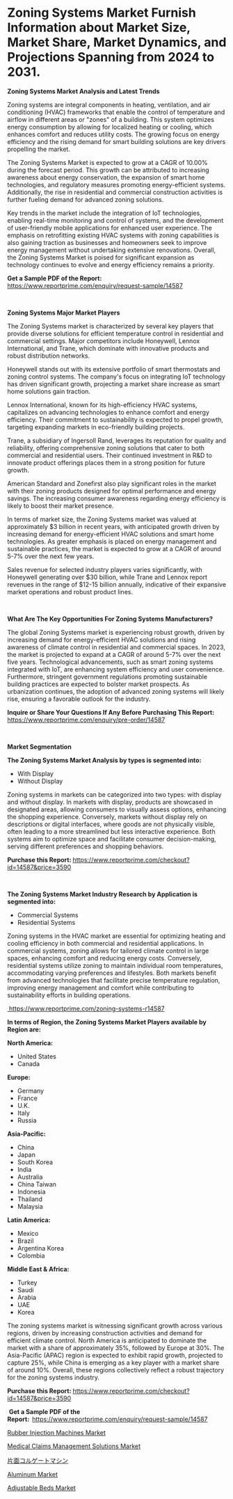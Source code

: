 <p><h1>Zoning Systems Market Furnish Information about Market Size, Market Share, Market Dynamics, and Projections Spanning from 2024 to 2031.</h1></p><p><strong>Zoning Systems Market Analysis and Latest Trends</strong></p>
<p><p>Zoning systems are integral components in heating, ventilation, and air conditioning (HVAC) frameworks that enable the control of temperature and airflow in different areas or "zones" of a building. This system optimizes energy consumption by allowing for localized heating or cooling, which enhances comfort and reduces utility costs. The growing focus on energy efficiency and the rising demand for smart building solutions are key drivers propelling the market.</p><p>The Zoning Systems Market is expected to grow at a CAGR of 10.00% during the forecast period. This growth can be attributed to increasing awareness about energy conservation, the expansion of smart home technologies, and regulatory measures promoting energy-efficient systems. Additionally, the rise in residential and commercial construction activities is further fueling demand for advanced zoning solutions. </p><p>Key trends in the market include the integration of IoT technologies, enabling real-time monitoring and control of systems, and the development of user-friendly mobile applications for enhanced user experience. The emphasis on retrofitting existing HVAC systems with zoning capabilities is also gaining traction as businesses and homeowners seek to improve energy management without undertaking extensive renovations. Overall, the Zoning Systems Market is poised for significant expansion as technology continues to evolve and energy efficiency remains a priority.</p></p>
<p><strong>Get a Sample PDF of the Report:&nbsp;</strong> <a href="https://www.reportprime.com/enquiry/request-sample/14587">https://www.reportprime.com/enquiry/request-sample/14587</a></p>
<p>&nbsp;</p>
<p><strong>Zoning Systems Major Market Players</strong></p>
<p><p>The Zoning Systems market is characterized by several key players that provide diverse solutions for efficient temperature control in residential and commercial settings. Major competitors include Honeywell, Lennox International, and Trane, which dominate with innovative products and robust distribution networks.</p><p>Honeywell stands out with its extensive portfolio of smart thermostats and zoning control systems. The company's focus on integrating IoT technology has driven significant growth, projecting a market share increase as smart home solutions gain traction.</p><p>Lennox International, known for its high-efficiency HVAC systems, capitalizes on advancing technologies to enhance comfort and energy efficiency. Their commitment to sustainability is expected to propel growth, targeting expanding markets in eco-friendly building projects.</p><p>Trane, a subsidiary of Ingersoll Rand, leverages its reputation for quality and reliability, offering comprehensive zoning solutions that cater to both commercial and residential users. Their continued investment in R&D to innovate product offerings places them in a strong position for future growth.</p><p>American Standard and Zonefirst also play significant roles in the market with their zoning products designed for optimal performance and energy savings. The increasing consumer awareness regarding energy efficiency is likely to boost their market presence.</p><p>In terms of market size, the Zoning Systems market was valued at approximately $3 billion in recent years, with anticipated growth driven by increasing demand for energy-efficient HVAC solutions and smart home technologies. As greater emphasis is placed on energy management and sustainable practices, the market is expected to grow at a CAGR of around 5-7% over the next few years.</p><p>Sales revenue for selected industry players varies significantly, with Honeywell generating over $30 billion, while Trane and Lennox report revenues in the range of $12-15 billion annually, indicative of their expansive market operations and robust product lines.</p></p>
<p>&nbsp;</p>
<p><strong>What Are The Key Opportunities For Zoning Systems Manufacturers?</strong></p>
<p><p>The global Zoning Systems market is experiencing robust growth, driven by increasing demand for energy-efficient HVAC solutions and rising awareness of climate control in residential and commercial spaces. In 2023, the market is projected to expand at a CAGR of around 5-7% over the next five years. Technological advancements, such as smart zoning systems integrated with IoT, are enhancing system efficiency and user convenience. Furthermore, stringent government regulations promoting sustainable building practices are expected to bolster market prospects. As urbanization continues, the adoption of advanced zoning systems will likely rise, ensuring a favorable outlook for the industry.</p></p>
<p><strong>Inquire or Share Your Questions If Any Before Purchasing This Report:</strong> <a href="https://www.reportprime.com/enquiry/pre-order/14587">https://www.reportprime.com/enquiry/pre-order/14587</a></p>
<p>&nbsp;</p>
<p><strong>Market Segmentation</strong></p>
<p><strong>The Zoning Systems Market Analysis by types is segmented into:</strong></p>
<p><ul><li>With Display</li><li>Without Display</li></ul></p>
<p><p>Zoning systems in markets can be categorized into two types: with display and without display. In markets with display, products are showcased in designated areas, allowing consumers to visually assess options, enhancing the shopping experience. Conversely, markets without display rely on descriptions or digital interfaces, where goods are not physically visible, often leading to a more streamlined but less interactive experience. Both systems aim to optimize space and facilitate consumer decision-making, serving different preferences and shopping behaviors.</p></p>
<p><strong>Purchase this Report:&nbsp;</strong><a href="https://www.reportprime.com/checkout?id=14587&price=3590">https://www.reportprime.com/checkout?id=14587&price=3590</a></p>
<p>&nbsp;</p>
<p><strong>The Zoning Systems Market Industry Research by Application is segmented into:</strong></p>
<p><ul><li>Commercial Systems</li><li>Residential Systems</li></ul></p>
<p><p>Zoning systems in the HVAC market are essential for optimizing heating and cooling efficiency in both commercial and residential applications. In commercial systems, zoning allows for tailored climate control in large spaces, enhancing comfort and reducing energy costs. Conversely, residential systems utilize zoning to maintain individual room temperatures, accommodating varying preferences and lifestyles. Both markets benefit from advanced technologies that facilitate precise temperature regulation, improving energy management and comfort while contributing to sustainability efforts in building operations.</p></p>
<p><a href="https://www.reportprime.com/zoning-systems-r14587">&nbsp;https://www.reportprime.com/zoning-systems-r14587</a></p>
<p><strong>In terms of Region, the Zoning Systems Market Players available by Region are:</strong></p>
<p>
    <p> <strong> North America: </strong>
        <ul>
            <li>United States</li>
            <li>Canada</li>
        </ul>
        </p> 
    <p> <strong> Europe: </strong>
        <ul>
            <li>Germany</li>
            <li>France</li>
            <li>U.K.</li>
            <li>Italy</li>
            <li>Russia</li>
        </ul>
        </p> 
    <p> <strong> Asia-Pacific: </strong>
        <ul>
            <li>China</li>
            <li>Japan</li>
            <li>South Korea</li>
            <li>India</li>
            <li>Australia</li>
            <li>China Taiwan</li>
            <li>Indonesia</li>
            <li>Thailand</li>
            <li>Malaysia</li>
        </ul>
        </p> 
    <p> <strong> Latin America: </strong>
        <ul>
            <li>Mexico</li>
            <li>Brazil</li>
            <li>Argentina Korea</li>
            <li>Colombia</li>
        </ul>
        </p> 
    <p> <strong> Middle East & Africa: </strong>
        <ul>
            <li>Turkey</li>
            <li>Saudi</li>
            <li>Arabia</li>
            <li>UAE</li>
            <li>Korea</li>
        </ul>
    </p>
    </p>
<p><p>The zoning systems market is witnessing significant growth across various regions, driven by increasing construction activities and demand for efficient climate control. North America is anticipated to dominate the market with a share of approximately 35%, followed by Europe at 30%. The Asia-Pacific (APAC) region is expected to exhibit rapid growth, projected to capture 25%, while China is emerging as a key player with a market share of around 10%. Overall, these regions collectively reflect a robust trajectory for the zoning systems industry.</p></p>
<p><strong>Purchase this Report: </strong><a href="https://www.reportprime.com/checkout?id=14587&price=3590">https://www.reportprime.com/checkout?id=14587&price=3590</a></p>
<p>&nbsp;<strong>Get a Sample PDF of the Report:&nbsp;&nbsp;</strong><a href="https://www.reportprime.com/enquiry/request-sample/14587">https://www.reportprime.com/enquiry/request-sample/14587</a></p>
<p><strong></strong></p>
<p><p><a href="https://www.linkedin.com/pulse/driving-market-forces-rubber-injection-machines-trends-u6knc?trackingId=zoaFoP5OQrSWnZPNf6b98Q%3D%3D">Rubber Injection Machines Market</a></p><p><a href="https://github.com/NancyAlvarado586/Market-Research-Report-List-1/blob/main/medical-claims-management-solutions-market.md">Medical Claims Management Solutions Market</a></p><p><a href="https://medium.com/@abigayleh7fr/single-face-corrugated-machine-market-%E3%81%AE%E3%82%B0%E3%83%AD%E3%83%BC%E3%83%90%E3%83%AB%E5%B8%82%E5%A0%B4%E6%A6%82%E8%A6%81%E3%81%AF-%E4%B8%96%E7%95%8C%E3%81%8A%E3%82%88%E3%81%B3%E4%B8%BB%E8%A6%81%E5%B8%82%E5%A0%B4%E3%81%AB%E3%81%8A%E3%81%91%E3%82%8B%E6%A5%AD%E7%95%8C%E3%81%AB%E5%BD%B1%E9%9F%BF%E3%82%92%E4%B8%8E%E3%81%88%E3%82%8B%E4%B8%BB%E8%A6%81%E3%81%AA%E3%83%88%E3%83%AC%E3%83%B3%E3%83%89%E3%81%AB%E3%81%A4%E3%81%84%E3%81%A6-%E7%8B%AC%E8%87%AA%E3%81%AE%E8%A6%96%E7%82%B9%E3%82%92%E6%8F%90%E4%BE%9B%E3%81%97%E3%81%BE%E3%81%99-d77513f4c45b">片面コルゲートマシン</a></p><p><a href="https://issuu.com/reportprime-2/docs/aluminum-market-size-2030.pptx_d42c2face2b3ab">Aluminum Market</a></p><p><a href="https://medium.com/@trameciabutler45/the-adjustable-beds-market-has-witnessed-significant-growth-in-recent-years-and-this-trend-is-a10f060d69a3">Adjustable Beds Market</a></p></p>